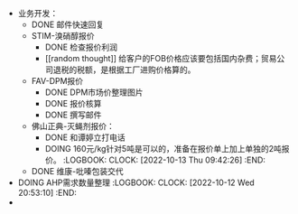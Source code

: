 - 业务开发：
	- DONE 邮件快速回复
	- STIM-溴硝醇报价
		- DONE 检查报价利润
		- [[random thought]] 给客户的FOB价格应该要包括国内杂费；贸易公司退税的税额，是根据工厂进购价格算的。
	- FAV-DPM报价
		- DONE DPM市场价整理图片
		- DONE 报价核算
		- DONE 撰写邮件
	- 佛山正典-灭蝇剂报价：
		- DONE 和谭婷立打电话
		- DOING 160元/kg针对5吨是可以的，准备在报价单上加上单独的2吨报价。
		  :LOGBOOK:
		  CLOCK: [2022-10-13 Thu 09:42:26]
		  :END:
	- DONE 维康-吡嗪包装交代
- DOING AHP需求数量整理
  :LOGBOOK:
  CLOCK: [2022-10-12 Wed 20:53:10]
  :END:
-